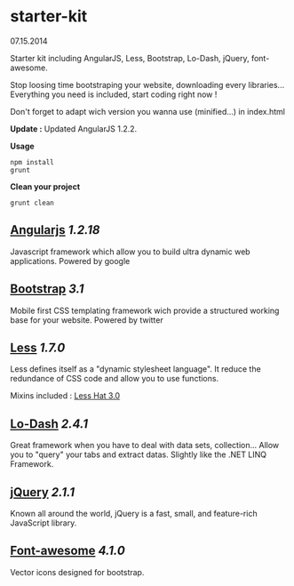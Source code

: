 starter-kit
===========
07.15.2014


Starter kit including AngularJS, Less, Bootstrap, Lo-Dash, jQuery, font-awesome.

Stop loosing time bootstraping your website, downloading every libraries... Everything you need is included, start coding right now !

Don't forget to adapt wich version you wanna use (minified...) in index.html


**Update :**
Updated AngularJS 1.2.2.

**Usage**
```
npm install
grunt
```

**Clean your project**
```
grunt clean
```


## [Angularjs][Angularjs] *1.2.18*
Javascript framework which allow you to build ultra dynamic web applications.
Powered by google

## [Bootstrap][Bootstrap] *3.1*
Mobile first CSS templating framework wich provide a structured working base for your website.
Powered by twitter

## [Less][Lesscss] *1.7.0*
Less defines itself as a "dynamic stylesheet language". It reduce the redundance of CSS code and allow you to use functions.

Mixins included : [Less Hat 3.0][Lesshat]

## [Lo-Dash][Lodash] *2.4.1*
Great framework when you have to deal with data sets, collection... Allow you to "query" your tabs and extract datas.
Slightly like the .NET LINQ Framework.

## [jQuery][jquery] *2.1.1*
Known all around the world, jQuery is a fast, small, and feature-rich JavaScript library.

## [Font-awesome][fontawesome] *4.1.0*
Vector icons designed for bootstrap.

[Angularjs]: https://angularjs.org/
[Bootstrap]: http://getbootstrap.com/
[Lesscss]: http://lesscss.org/
[Lesshat]: http://lesshat.madebysource.com/
[Lodash]: http://lodash.com/
[jquery]: http://jquery.com/
[fontawesome]: http://fortawesome.github.io/Font-Awesome/


